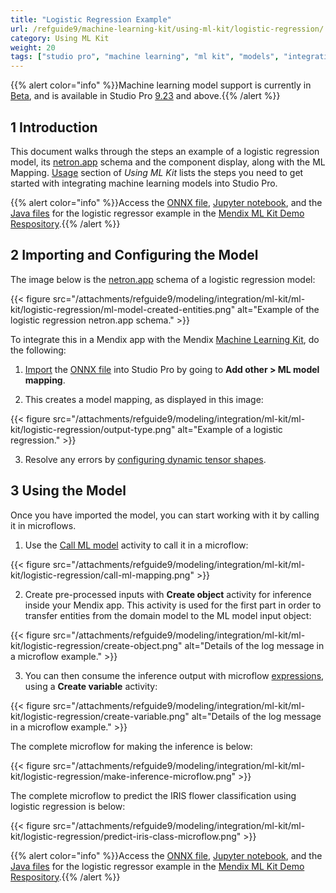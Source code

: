 ```yaml
---
title: "Logistic Regression Example"
url: /refguide9/machine-learning-kit/using-ml-kit/logistic-regression/
category: Using ML Kit
weight: 20
tags: ["studio pro", "machine learning", "ml kit", "models", "integration", "example", "logistic regression"]
---
```

{{% alert color="info" %}}Machine learning model support is currently in [Beta](/releasenotes/beta-features/), and is available in Studio Pro [9.23](/releasenotes/studio-pro/9.23/) and above.{{% /alert %}}

## 1 Introduction

This document walks through the steps an example of a logistic regression model, its [netron.app](https://netron.app/) schema and the component display, along with the ML Mapping.  [Usage](/refguide9/machine-learning-kit/using-ml-kit/#usage) section of *Using ML Kit* lists the steps you need to get started with integrating machine learning models into Studio Pro. 

{{% alert color="info" %}}Access the [ONNX file](https://github.com/mendix/mlkit-demo-apps/tree/main/mlsource/iris_logisticregression), [Jupyter notebook](https://github.com/mendix/mlkit-demo-apps/blob/main/notebooks/iris_lr.ipynb), and the [Java files](https://github.com/mendix/mlkit-demo-apps/tree/main/javasource/iris_logisticregression/proxies) for the logistic regressor example in the [Mendix ML Kit Demo Respository](https://github.com/mendix/mlkit-demo-apps#getting-started).{{% /alert %}}

## 2 Importing and Configuring the Model

The image below is the [netron.app](https://netron.app/) schema of a logistic regression model:

{{< figure src="/attachments/refguide9/modeling/integration/ml-kit/ml-kit/logistic-regression/ml-model-created-entities.png" alt="Example of the logistic regression netron.app schema." >}}

To integrate this in a Mendix app with the Mendix [Machine Learning Kit](/refguide9/machine-learning-kit/), do the following:

1. [Import](/refguide9/machine-learning-kit/using-ml-kit/#import-model) the [ONNX file](https://github.com/mendix/mlkit-demo-apps/tree/main/mlsource/iris_logisticregression) into Studio Pro by going to **Add other > ML model mapping**.

2. This creates a model mapping, as displayed in this image:

{{< figure src="/attachments/refguide9/modeling/integration/ml-kit/ml-kit/logistic-regression/output-type.png" alt="Example of a logistic regression." >}}

3. Resolve any errors by [configuring dynamic tensor shapes](/refguide9/machine-learning-kit/using-ml-kit/#dynamic-shapes).

## 3 Using the Model

Once you have imported the model, you can start working with it by calling it in microflows.

1. Use the [Call ML model](/refguide9/call-ml-model/) activity to call it in a microflow:

{{< figure src="/attachments/refguide9/modeling/integration/ml-kit/ml-kit/logistic-regression/call-ml-mapping.png" >}}

2. Create pre-processed inputs with **Create object** activity for inference inside your Mendix app. This activity is used for the first part in order to transfer entities from the domain model to the ML model input object:

{{< figure src="/attachments/refguide9/modeling/integration/ml-kit/ml-kit/logistic-regression/create-object.png" alt="Details of the log message in a microflow example." >}}

3. You can then consume the inference output with microflow [expressions](/refguide9/expressions/), using a **Create variable** activity:

{{< figure src="/attachments/refguide9/modeling/integration/ml-kit/ml-kit/logistic-regression/create-variable.png" alt="Details of the log message in a microflow example." >}}

The complete microflow for making the inference is below:

{{< figure src="/attachments/refguide9/modeling/integration/ml-kit/ml-kit/logistic-regression/make-inference-microflow.png" >}}

The complete microflow to predict the IRIS flower classification using logistic regression is below:

{{< figure src="/attachments/refguide9/modeling/integration/ml-kit/ml-kit/logistic-regression/predict-iris-class-microflow.png" >}}

{{% alert color="info" %}}Access the [ONNX file](https://github.com/mendix/mlkit-demo-apps/tree/main/mlsource/iris_logisticregression), [Jupyter notebook](https://github.com/mendix/mlkit-demo-apps/blob/main/notebooks/iris_lr.ipynb), and the [Java files](https://github.com/mendix/mlkit-demo-apps/tree/main/javasource/iris_logisticregression/proxies) for the logistic regressor example in the [Mendix ML Kit Demo Respository](https://github.com/mendix/mlkit-demo-apps#getting-started).{{% /alert %}}